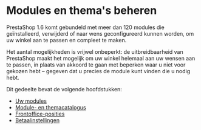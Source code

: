 # Modules en thema's beheren

PrestaShop 1.6 komt gebundeld met meer dan 120 modules die geïnstalleerd, verwijderd of naar wens geconfigureerd kunnen worden, om uw winkel aan te passen en compleet te maken.

Het aantal mogelijkheden is vrijwel onbeperkt: de uitbreidbaarheid van PrestaShop maakt het mogelijk om uw winkel helemaal aan uw wensen aan te passen, in plaats van akkoord te gaan met beperken waar u niet voor gekozen hebt – gegeven dat u precies de module kunt vinden die u nodig hebt.

Dit gedeelte bevat de volgende hoofdstukken:

* [Uw modules](uw-modules.md)
* [Module- en themacatalogus](module-en-themacatalogus.md)
* [Frontoffice-posities](frontoffice-posities.md)
* [Betaalinstellingen](betaalinstellingen.md)
